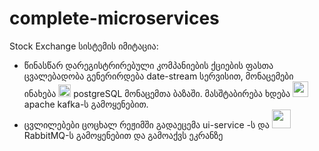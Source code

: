 # complete-microservices

Stock Exchange სისტემის იმიტაცია:
* წინასწარ დარეგისტრირებული კომპანიების ქციების ფასთა ცვალებადობა გენერირდება date-stream სერვისით, მონაცემები ინახება <img src="https://cdn-icons-png.flaticon.com/512/5968/5968342.png" width="20" /> postgreSQL მონაცემთა ბაზაში. 
მასშტაბირება ხდება <img src="https://upload.wikimedia.org/wikipedia/commons/thumb/0/0a/Apache_kafka-icon.svg/1200px-Apache_kafka-icon.svg.png" height="25" /> apache kafka-ს გამოყენებით.
* ცვლილებები ცოცხალ რეჟიმში გადაეცემა ui-service -ს და <img src="https://www.vectorlogo.zone/logos/rabbitmq/rabbitmq-ar21.png" height="30" /> RabbitMQ-ს გამოყენებით და გამოაქვს ეკრანზე
